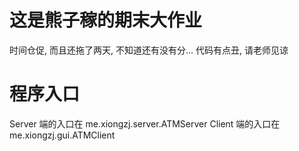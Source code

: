 # 这是熊子稼的期末大作业
时间仓促, 而且还拖了两天, 不知道还有没有分...
代码有点丑, 请老师见谅

# 程序入口
Server 端的入口在 me.xiongzj.server.ATMServer
Client 端的入口在 me.xiongzj.gui.ATMClient